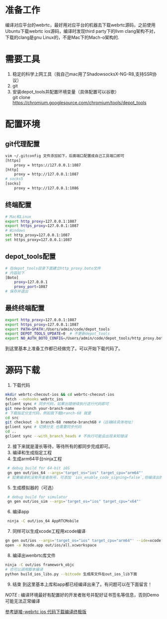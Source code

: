 
# 准备工作

编译对应平台的webrtc，最好用对应平台的机器去下载webrtc源码，之前使用Ubuntu下载webrtc ios源码，编译时发现third party下的llvm clang架构不对，下载的clang是gnu Linux的，不是Mac下的Mach-o架构的.

# 需要工具

1. 稳定的科学上网工具（我自己mac用了ShadowsocksX-NG-R8,支持SSR协议）
2. git
3. 安装depot_tools并配置环境变量（具体配置可以谷歌）   
    git clone https://chromium.googlesource.com/chromium/tools/depot_tools

# 配置环境

## git代理配置

```sh
vim ~/.gitconfig 文件添加如下，后面端口配置成自己工具端口即可
[https]
    proxy = https://127.0.0.1:1087
[http]
    proxy = http://127.0.0.1:1087
# socks5
[socks]
    proxy = http://127.0.0.1:1086
```
## 终端配置

```sh
# Mac和Linux
export http_proxy=127.0.0.1:1087
export https_proxy=127.0.0.1:1087
# Windows
set http_proxy=127.0.0.1:1087
set https_proxy=127.0.0.1:1087
```
## depot_tools配置

```sh
# 在depot_tools目录下面建立http_proxy.boto文件
# 内容如下
[Boto]
    proxy=127.0.0.1
    proxy_port=1087
# 保存并退出
```
  
## 最终终端配置  

```sh
export http_proxy=127.0.0.1:1087
export https_proxy=127.0.0.1:1087
export PATH=$PATH:/Users/admin/code/depot_tools
export DEPOT_TOOLS_UPDATE=0  # 不更新depot_tools
export NO_AUTH_BOTO_CONFIG=/Users/admin/code/depot_tools/http_proxy.boto
```
到这里基本上准备工作都已经做完了。可以开始下载代码了。

# 源码下载

1. 下载代码
```sh
mkdir webrtc-checout-ios && cd webrtc-checout-ios
fetch --nohooks webrtc_ios
gclient sync # 同步代码，如果出错继续执行这行代码即可 
git new-branch your-branch-name 
# 下载指定分支代码，例如我下载branch-68 就是 
cd src
git checkout -b branch-68 remote-branch68 #（远端68具体地址）
gclient sync # 切换分支 也需要同步代码
cd ..
gclient sync --with_branch_heads # 不执行可能会出现未知错误
```
2. 接下来就是漫长等待，等待所有的都同步完成即可。
3. 编译和生成指定工程
4. 生成arm64平台ninja工程
```sh
 # debug build for 64-bit iOS
 gn gen out/ios_64 --args='target_os="ios" target_cpu="arm64"'
 # 如果编译机没有开发者账号，可添加 `ios_enable_code_signing=false`,但编译出的APP Demo可能无法在真机运行，静态库不确认是否有影响.
```
5. 生成模拟器的（可选）
```sh
 # debug build for simulator
 gn gen out/ios_sim --args='target_os="ios" target_cpu="x64"'
```
    
6.  编译app
```sh
 ninja -C out/ios_64 AppRTCMobile
```  
7. 同样可以生成xcode工程用xcode编译
```sh
gn gen out/ios --args='target_os="ios" target_cpu="arm64"' --ide=xcode
open -a Xcode.app out/ios/all.xcworkspace
```
    
8. 编译出wenbrtc库文件
```sh
ninja -C out/ios framework_objc
# 也可以调用脚本编译
python build_ios_libs.py --bitcode 生成库文件在out_ios_lib下面
```
9. 结束
到这里基本上库和app都已经编译出来了。有问题可以在下面留言！

*NOTE* : 编译环境最好有配置好的开发者账号并配好证书签名等信息，否则Demo可能无法正常编译

[参考链接-webrtc ios 代码下载编译终极版](https://www.jianshu.com/p/f8ddf30845f9)